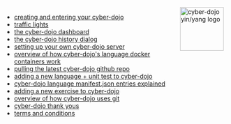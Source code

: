 
<span style="float:right;">
<img src="https://raw.githubusercontent.com/JonJagger/cyberdojo/master/public/images/home_page_logo.png" alt="cyber-dojo yin/yang logo" width="100px" height="100px"/>
</span>

  * [creating and entering your cyber-dojo](http://blog.cyber-dojo.org/2014/10/creating-and-entering-your-cyber-dojo.html)
  * [traffic lights](http://blog.cyber-dojo.org/2014/10/cyber-dojo-traffic-lights.html)
  * [the cyber-dojo dashboard](http://blog.cyber-dojo.org/2014/10/the-cyber-dojo-dashboard.html)
  * [the cyber-dojo history dialog](http://blog.cyber-dojo.org/2014/10/the-cyber-dojo-history-dialog.html)
  * [setting up your own cyber-dojo server](http://blog.cyber-dojo.org/2014/09/setting-up-your-own-cyber-dojo-server.html)
  * [overview of how cyber-dojo's language docker containers work](http://blog.cyber-dojo.org/2014/09/overview-of-how-cyber-dojos-language-docker-containers-work.html)
  * [pulling the latest cyber-dojo github repo](http://blog.cyber-dojo.org/2014/09/pulling-latest-cyber-dojo-github-repo.html)
  * [adding a new language + unit test to cyber-dojo](http://blog.cyber-dojo.org/2014/09/adding-new-language-and-unit-test-to-cyber-dojo.html)
  * [cyber-dojo language manifest.json entries explained](http://blog.cyber-dojo.org/2014/09/cyber-dojo-languages-manifest-json-entries-explained.html)
  * [adding a new exercise to cyber-dojo](http://blog.cyber-dojo.org/2014/10/adding-new-exercise.html)
  * [overview of how cyber-dojo uses git](http://blog.cyber-dojo.org/2014/09/overview-of-how-cyber-dojo-uses-git.html)
  * [cyber-dojo thank yous](http://blog.cyber-dojo.org/2014/09/cyber-dojo-thank-yous.html)
  * [terms and conditions](http://blog.cyber-dojo.org/2014/09/terms-conditions-warranty-cost.html)

